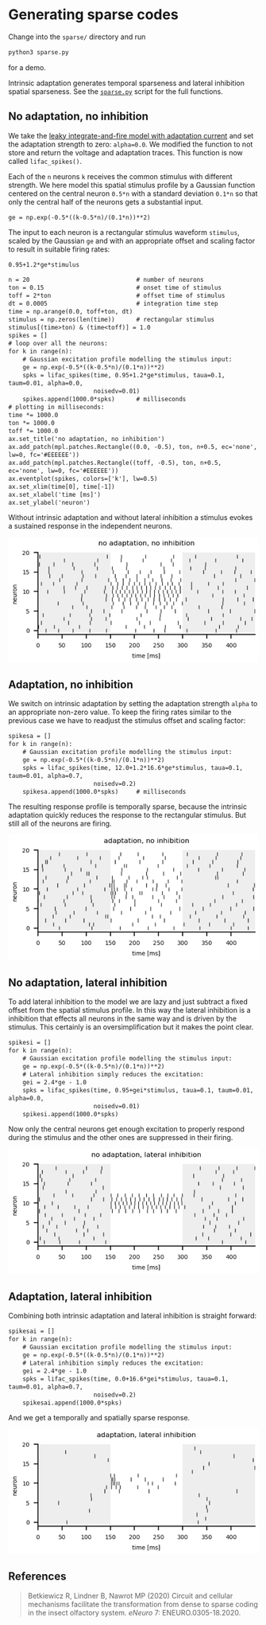 # Generating sparse codes

Change into the `sparse/` directory and run
``` sh
python3 sparse.py
```
for a demo.

Intrinsic adaptation generates temporal sparseness and lateral
inhibition spatial sparseness. See the [`sparse.py`](sparse.py) script
for the full functions.


## No adaptation, no inhibition

We take the [leaky integrate-and-fire model with adaptation
current](../lifac/README.md#the-model) and set the adaptation strength
to zero: `alpha=0.0`. We modified the function to not store and return the voltage
and adaptation traces. This function is now called `lifac_spikes()`.

Each of the `n` neurons `k` receives the common stimulus with
different strength. We here model this spatial stimulus profile by a
Gaussian function centered on the central neuron `0.5*n` with a
standard deviation `0.1*n` so that only the central half of the
neurons gets a substantial input.
```
ge = np.exp(-0.5*((k-0.5*n)/(0.1*n))**2)
```

The input to each neuron is a rectangular stimulus waveform
`stimulus`, scaled by the Gaussian `ge` and with an appropriate offset
and scaling factor to result in suitable firing rates:
```
0.95+1.2*ge*stimulus
```

```
n = 20                              # number of neurons
ton = 0.15                          # onset time of stimulus
toff = 2*ton                        # offset time of stimulus
dt = 0.0005                         # integration time step
time = np.arange(0.0, toff+ton, dt)
stimulus = np.zeros(len(time))      # rectangular stimulus
stimulus[(time>ton) & (time<toff)] = 1.0
spikes = []
# loop over all the neurons:
for k in range(n):
    # Gaussian excitation profile modelling the stimulus input:
    ge = np.exp(-0.5*((k-0.5*n)/(0.1*n))**2)
    spks = lifac_spikes(time, 0.95+1.2*ge*stimulus, taua=0.1, taum=0.01, alpha=0.0,
                        noisedv=0.01)
    spikes.append(1000.0*spks)      # milliseconds
# plotting in milliseconds:
time *= 1000.0
ton *= 1000.0
toff *= 1000.0
ax.set_title('no adaptation, no inhibition')
ax.add_patch(mpl.patches.Rectangle((0.0, -0.5), ton, n+0.5, ec='none', lw=0, fc='#EEEEEE'))
ax.add_patch(mpl.patches.Rectangle((toff, -0.5), ton, n+0.5, ec='none', lw=0, fc='#EEEEEE'))
ax.eventplot(spikes, colors=['k'], lw=0.5)
ax.set_xlim(time[0], time[-1])
ax.set_xlabel('time [ms]')
ax.set_ylabel('neuron')
```

Without intrinsic adaptation and without lateral inhibition a stimulus
evokes a sustained response in the independent neurons. 

![plain](sparse-plain.png)


## Adaptation, no inhibition

We switch on intrinsic adaptation by setting the adaptation strength
`alpha` to an appropriate non-zero value. To keep the firing rates
similar to the previous case we have to readjust the stimulus offset
and scaling factor:

```
spikesa = []
for k in range(n):
    # Gaussian excitation profile modelling the stimulus input:
    ge = np.exp(-0.5*((k-0.5*n)/(0.1*n))**2)
    spks = lifac_spikes(time, 12.0+1.2*16.6*ge*stimulus, taua=0.1, taum=0.01, alpha=0.7,
                        noisedv=0.2)
    spikesa.append(1000.0*spks)     # milliseconds
```

The resulting response profile is temporally sparse, because the
intrinsic adaptation quickly reduces the response to the rectangular
stimulus. But still all of the neurons are firing.

![adaptation](sparse-adaptation.png)


## No adaptation, lateral inhibition

To add lateral inhibition to the model we are lazy and just subtract a
fixed offset from the spatial stimulus profile. In this way the
lateral inhibition is a inhibition that effects all neurons in the
same way and is driven by the stimulus. This certainly is an
oversimplification but it makes the point clear.
```
spikesi = []
for k in range(n):
    # Gaussian excitation profile modelling the stimulus input:
    ge = np.exp(-0.5*((k-0.5*n)/(0.1*n))**2)
    # Lateral inhibition simply reduces the excitation:
    gei = 2.4*ge - 1.0
    spks = lifac_spikes(time, 0.95+gei*stimulus, taua=0.1, taum=0.01, alpha=0.0,
                        noisedv=0.01)
    spikesi.append(1000.0*spks)
```

Now only the central neurons get enough excitation to properly respond
during the stimulus and the other ones are suppressed in their firing.

![inhibition](sparse-inhibition.png)


## Adaptation, lateral inhibition

Combining both intrinsic adaptation and lateral inhibition is straight forward:
```
spikesai = []
for k in range(n):
    # Gaussian excitation profile modelling the stimulus input:
    ge = np.exp(-0.5*((k-0.5*n)/(0.1*n))**2)
    # Lateral inhibition simply reduces the excitation:
    gei = 2.4*ge - 1.0
    spks = lifac_spikes(time, 0.0+16.6*gei*stimulus, taua=0.1, taum=0.01, alpha=0.7,
                        noisedv=0.2)
    spikesai.append(1000.0*spks)
```

And we get a temporally and spatially sparse response.

![both](sparse-both.png)


## References

> Betkiewicz R, Lindner B, Nawrot MP (2020) Circuit and cellular mechanisms facilitate the transformation from dense to sparse coding in the insect olfactory system. *eNeuro* 7: ENEURO.0305-18.2020.
